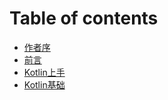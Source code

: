 # Table of contents

* [作者序](README.md)
* [前言](qian-yan.md)
* [Kotlin上手](kotlin-shang-shou.md)
* [Kotlin基础](kotlin-ji-chu.md)

